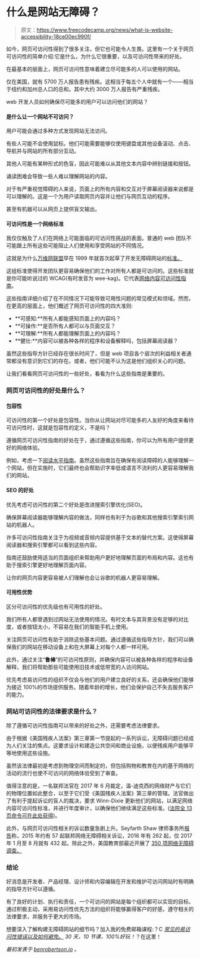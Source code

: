 # 什么是网站无障碍？

> 原文：<https://www.freecodecamp.org/news/what-is-website-accessibility-18ce00ec990f/>

如今，网页可访问性得到了很多关注，但它也可能令人生畏。这里有一个关于网页可访问性的简单介绍:它是什么，为什么它很重要，以及可访问性带来的好处。

在最基本的层面上，网页可访问性意味着建立尽可能多的人可以使用的网站。

仅在美国，就有 5700 万人报告患有残疾。这相当于每五个人中就有一个——相当于纽约和加州总人口的总和。其中大约 3000 万人报告有严重残疾。

web 开发人员如何确保尽可能多的用户可以访问他们的网站？

#### 是什么让一个网站不可访问？

用户可能会通过多种方式发现网站无法访问。

有些人可能不会使用鼠标。他们可能需要能够仅使用键盘或其他设备滚动、点击、导航并与网站的所有部分互动。

其他人可能有某种形式的色盲，因此可能难以从其他文本内容中辨别链接和按钮。

诵读困难会导致一些人难以理解网站的内容。

对于有严重视觉障碍的人来说，页面上的所有内容和交互对于屏幕阅读器来说都是可以理解的。这是一个为用户读取网页内容并让他们与网页互动的程序。

甚至有机器可以从网页上提供盲文输出。

#### 可访问性是一个网络标准

我仅仅触及了人们在网络上可能面临的可访问性挑战的表面。普通的 web 团队不可能跟上所有这些可能阻止人们使用和享受网站的不同情况。

这就是为什么[万维网联盟](https://www.w3.org/)早在 1999 年就首次起草了开发无障碍网站的[标准。](https://www.w3.org/TR/WCAG10/)

这组标准使得开发团队更容易确保他们的工作对所有人都是可访问的。这些标准就是你可能听说过的 WCAG(有时发音为 wee-kag)。它代表[网络内容可访问性指南](https://www.w3.org/TR/WCAG20/)。

这些指南详细介绍了在不同情况下可能导致可用性问题的常见模式和领域。然而，在更高的层面上，他们概述了网页可访问性的四大准则:

*   **可感知:**所有人都能感知页面上的内容吗？
*   **可操作:**是否所有人都可以与页面交互？
*   **可理解:**所有人都能理解页面上的内容吗？
*   **健壮:**内容可以被各种各样的程序和设备解释吗，包括屏幕阅读器？

虽然这些指导方针已经存在很长时间了，但是 web 项目各个层次的利益相关者通常都没有意识到它们的存在。或者，他们可能不认为这是他们组织关心的问题。

让我们看看网页可访问性的一些好处，看看为什么这些指南是重要的。

### 网页可访问性的好处是什么？

#### 包容性

可访问性的第一个好处是包容性。当你从让网站对尽可能多的人友好的角度来看待可访问性时，这就是包容性的定义，不是吗？

遵循网页可访问性指南的好处在于，通过遵循这些指南，你可以为所有用户提供更好的网络体验。

例如，考虑一下[阅读水平指南](https://www.w3.org/TR/UNDERSTANDING-WCAG20/meaning-supplements.html)。虽然这些指南旨在确保有阅读障碍的人能够理解一个网站，但在实施时，它们最终也会帮助识字率低或语言不流利的人更容易理解我们的网站。

#### SEO 的好处

优先考虑可访问性的第二个好处是改进搜索引擎优化(SEO)。

确保屏幕阅读器能够理解内容的做法，同样也有利于为谷歌和其他搜索引擎索引网站的机器人。

许多可访问性指南关注于为视频或音频内容提供基于文本的替代方案。这使得屏幕阅读器和搜索引擎都可以看到这些内容。

指南还鼓励使用适当的页面组织来帮助用户更好地理解页面的布局和内容。这也有助于搜索引擎更好地理解页面内容。

让你的网页内容更容易被人们理解也会让谷歌的机器人更容易理解。

#### 可用性优势

区分可访问性的优先级也有可用性的好处。

我们所有人都曾遇到过网站无法使用的情况。有时文本与其背景没有足够的对比度，或者按钮太小，不容易在我们的智能手机上使用。

关注网页可访问性有助于消除这些基本问题。通过遵循这些指导方针，我们可以确保我们的网站在移动设备上和在大屏幕上对每个人都一样可用。

此外，通过关注“**鲁棒**”的可访问性原则，并确保内容可以被各种各样的程序和设备解释，我们将帮助那些可能使用旧技术或低带宽的人访问网站。

优先考虑易访问性的组织不仅会与他们的用户建立良好的关系，还会确保他们能够为接近 100%的市场提供服务。随着年龄的增长，他们会保护自己不失去服务客户的能力。

### 网站可访问性的法律要求是什么？

除了遵循可访问性指南可以带来的好处之外，还需要考虑法律要求。

由于根据《美国残疾人法案》第三章第一节提起的一系列诉讼，无障碍问题已经成为人们关注的焦点。这要求设计和建造公共空间和商业设施，以便残疾用户能够平等地使用这些设施。

虽然该法律最初是考虑到物理空间而制定的，但包括购物和教育在内的基于网络的活动的流行也使不可访问的网络体验受到了审查。

值得注意的是，一名联邦法官在 2017 年 6 月裁定，温-迪克西的网络财产与它们的物理位置如此整合，以至于它们受《美国残疾人法案》第三章的管辖。法官做出了有利于提起诉讼的盲人的裁决，要求 Winn-Dixie 更新他们的网站，以满足网络内容可访问性标准，并进行年度审计，以确保他们继续满足这些标准。([法院全 13 页命令可在此处获得](http://www.adatitleiii.com/wp-content/uploads/sites/121/2017/06/16-cv-23020-63-Verdict-Order_WinnDixie.pdf))。

此外，与网页可访问性相关的诉讼数量急剧上升。Seyfarth Shaw 律师事务所[报告](https://www.adatitleiii.com/2017/08/website-accessibility-lawsuit-filings-still-going-strong/)称，2015 年约有 57 起联邦网络无障碍相关诉讼，2016 年有 262 起，仅 2017 年 1 月至 8 月就有 432 起。除此之外，美国教育部最近开展了 [350 项网络无障碍调查。](http://legalnewsline.com/stories/510738182-department-of-education-increases-investigations-into-website-compliance-with-ada)

### 结论

好消息是开发者、产品经理、设计师和内容编辑在开发和维护可访问网站时有明确的指导方针可以遵循。

有了良好的计划、执行和责任，一个可访问的网站是每个组织都可以实现的目标。通过积极主动，采用易访问性优先方法的组织将能够赢得客户的好感，遵守相关的法律要求，并服务于更大的市场。

想要深入了解构建无障碍网站的细节吗？加入我的免费邮箱课程:？C [*常见的易访问性错误以及如何避免。*](https://benrobertson.io/courses/common-accessibility-mistakes/) *30 天，10 节课，100%好玩！*？在这里！

*最初发表于 [benrobertson.io](https://benrobertson.io/accessibility/what-is-website-accessibility) 。*